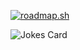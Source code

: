 [![roadmap.sh](https://roadmap.sh/card/tall/668d28e38896c6f50b145f5c?variant=dark)](https://roadmap.sh)
<!-- Markdown -->

![Jokes Card](https://readme-jokes.vercel.app/api)
